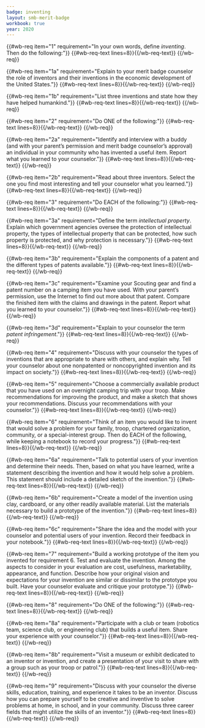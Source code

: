 ```yaml
---
badge: inventing
layout: smb-merit-badge
workbook: true
year: 2020
---
```



{{#wb-req item="1" requirement="In your own words, define *inventing*. Then do the following:"}}
{{#wb-req-text lines=8}}{{/wb-req-text}}
{{/wb-req}}

{{#wb-req item="1a" requirement="Explain to your merit badge counselor the role of inventors and their inventions in the economic development of the United States."}}
{{#wb-req-text lines=8}}{{/wb-req-text}}
{{/wb-req}}

{{#wb-req item="1b" requirement="List three inventions and state how they have helped humankind."}}
{{#wb-req-text lines=8}}{{/wb-req-text}}
{{/wb-req}}

{{#wb-req item="2" requirement="Do ONE of the following:"}}
{{#wb-req-text lines=8}}{{/wb-req-text}}
{{/wb-req}}

{{#wb-req item="2a" requirement="Identify and interview with a buddy (and with your parent’s permission and merit badge counselor’s approval) an individual in your community who has invented a useful item. Report what you learned to your counselor."}}
{{#wb-req-text lines=8}}{{/wb-req-text}}
{{/wb-req}}

{{#wb-req item="2b" requirement="Read about three inventors. Select the one you find most interesting and tell your counselor what you learned."}}
{{#wb-req-text lines=8}}{{/wb-req-text}}
{{/wb-req}}

{{#wb-req item="3" requirement="Do EACH of the following:"}}
{{#wb-req-text lines=8}}{{/wb-req-text}}
{{/wb-req}}

{{#wb-req item="3a" requirement="Define the term *intellectual property*. Explain which government agencies oversee the protection of intellectual property, the types of intellectual property that can be protected, how such property is protected, and why protection is necessary."}}
{{#wb-req-text lines=8}}{{/wb-req-text}}
{{/wb-req}}

{{#wb-req item="3b" requirement="Explain the components of a patent and the different types of patents available."}}
{{#wb-req-text lines=8}}{{/wb-req-text}}
{{/wb-req}}

{{#wb-req item="3c" requirement="Examine your Scouting gear and find a patent number on a camping item you have used. With your parent’s permission, use the Internet to find out more about that patent. Compare the finished item with the claims and drawings in the patent. Report what you learned to your counselor."}}
{{#wb-req-text lines=8}}{{/wb-req-text}}
{{/wb-req}}

{{#wb-req item="3d" requirement="Explain to your counselor the term *patent infringement*."}}
{{#wb-req-text lines=8}}{{/wb-req-text}}
{{/wb-req}}

{{#wb-req item="4" requirement="Discuss with your counselor the types of inventions that are appropriate to share with others, and explain why. Tell your counselor about one nonpatented or noncopyrighted invention and its impact on society."}}
{{#wb-req-text lines=8}}{{/wb-req-text}}
{{/wb-req}}

{{#wb-req item="5" requirement="Choose a commercially available product that you have used on an overnight camping trip with your troop. Make recommendations for improving the product, and make a sketch that shows your recommendations. Discuss your recommendations with your counselor."}}
{{#wb-req-text lines=8}}{{/wb-req-text}}
{{/wb-req}}

{{#wb-req item="6" requirement="Think of an item you would like to invent that would solve a problem for your family, troop, chartered organization, community, or a special-interest group. Then do EACH of the following, while keeping a notebook to record your progress."}}
{{#wb-req-text lines=8}}{{/wb-req-text}}
{{/wb-req}}

{{#wb-req item="6a" requirement="Talk to potential users of your invention and determine their needs. Then, based on what you have learned, write a statement describing the invention and how it would help solve a problem. This statement should include a detailed sketch of the invention."}}
{{#wb-req-text lines=8}}{{/wb-req-text}}
{{/wb-req}}

{{#wb-req item="6b" requirement="Create a model of the invention using clay, cardboard, or any other readily available material. List the materials necessary to build a prototype of the invention."}}
{{#wb-req-text lines=8}}{{/wb-req-text}}
{{/wb-req}}

{{#wb-req item="6c" requirement="Share the idea and the model with your counselor and potential users of your invention. Record their feedback in your notebook."}}
{{#wb-req-text lines=8}}{{/wb-req-text}}
{{/wb-req}}

{{#wb-req item="7" requirement="Build a working prototype of the item you invented for requirement 6. Test and evaluate the invention. Among the aspects to consider in your evaluation are cost, usefulness, marketability, appearance, and function. Describe how your original vision and expectations for your invention are similar or dissimilar to the prototype you built. Have your counselor evaluate and critique your prototype."}}
{{#wb-req-text lines=8}}{{/wb-req-text}}
{{/wb-req}}

{{#wb-req item="8" requirement="Do ONE of the following:"}}
{{#wb-req-text lines=8}}{{/wb-req-text}}
{{/wb-req}}

{{#wb-req item="8a" requirement="Participate with a club or team (robotics team, science club, or engineering club) that builds a useful item. Share your experience with your counselor."}}
{{#wb-req-text lines=8}}{{/wb-req-text}}
{{/wb-req}}

{{#wb-req item="8b" requirement="Visit a museum or exhibit dedicated to an inventor or invention, and create a presentation of your visit to share with a group such as your troop or patrol."}}
{{#wb-req-text lines=8}}{{/wb-req-text}}
{{/wb-req}}

{{#wb-req item="9" requirement="Discuss with your counselor the diverse skills, education, training, and experience it takes to be an inventor. Discuss how you can prepare yourself to be creative and inventive to solve problems at home, in school, and in your community. Discuss three career fields that might utilize the skills of an inventor."}}
{{#wb-req-text lines=8}}{{/wb-req-text}}
{{/wb-req}}
